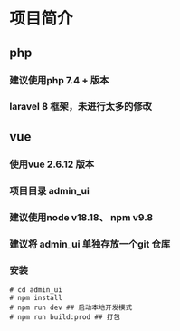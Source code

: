 # 项目简介

## php
### 建议使用php 7.4 + 版本
### laravel 8 框架，未进行太多的修改

## vue
### 使用vue 2.6.12 版本
### 项目目录 admin_ui
### 建议使用node v18.18、 npm v9.8
### 建议将 admin_ui 单独存放一个git 仓库
### 安装
```shell
# cd admin_ui
# npm install
# npm run dev ## 启动本地开发模式
# npm run build:prod ## 打包
```



